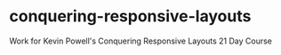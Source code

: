 # conquering-responsive-layouts
Work for Kevin Powell's Conquering Responsive Layouts 21 Day Course
